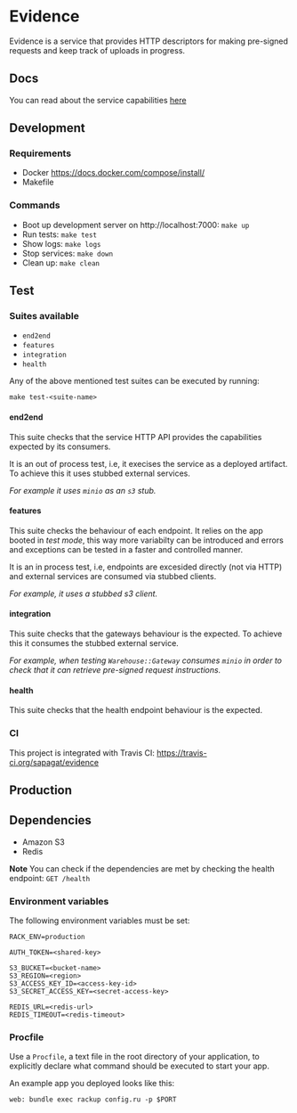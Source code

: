 # Evidence

Evidence is a service that provides HTTP descriptors for making pre-signed requests and keep track of uploads in progress.

## Docs

You can read about the service capabilities [here](DOCS.md)

## Development

### Requirements

- Docker https://docs.docker.com/compose/install/
- Makefile

### Commands

- Boot up development server on http://localhost:7000: ``make up``
- Run tests: ``make test``
- Show logs: ``make logs``
- Stop services: ``make down``
- Clean up: ``make clean``


## Test

### Suites available

- ``end2end``
- ``features``
- ``integration``
- ``health``

Any of the above mentioned test suites can be executed by running:

```
make test-<suite-name>
```

#### end2end

This suite checks that the service HTTP API provides the capabilities expected by its consumers.

It is an out of process test, i.e, it execises the service as a deployed artifact. To achieve this it uses stubbed external services.

*For example it uses ``minio`` as an ``s3`` stub.*

#### features

This suite checks the behaviour of each endpoint. It relies on the app booted in *test mode*, this way more variabilty can be introduced and errors and exceptions can be tested in a faster and controlled manner.

It is an in process test, i.e, endpoints are excesided directly (not via HTTP) and external services are consumed via stubbed clients.

*For example, it uses a stubbed s3 client.*

#### integration

This suite checks that the gateways behaviour is the expected. To achieve this it consumes the stubbed external service.

*For example, when testing ``Warehouse::Gateway`` consumes ``minio`` in order to check that it can retrieve pre-signed request instructions.*

#### health

This suite checks that the health endpoint behaviour is the expected.


### CI

This project is integrated with Travis CI: https://travis-ci.org/sapagat/evidence

## Production

## Dependencies

- Amazon S3
- Redis

**Note** You can check if the dependencies are met by checking the health endpoint: ``GET /health``

### Environment variables

The following environment variables must be set:

```
RACK_ENV=production

AUTH_TOKEN=<shared-key>

S3_BUCKET=<bucket-name>
S3_REGION=<region>
S3_ACCESS_KEY_ID=<access-key-id>
S3_SECRET_ACCESS_KEY=<secret-access-key>

REDIS_URL=<redis-url>
REDIS_TIMEOUT=<redis-timeout>
```

### Procfile

Use a ``Procfile``, a text file in the root directory of your application, to explicitly declare what command should be executed to start your app.

An example app you deployed looks like this:

```
web: bundle exec rackup config.ru -p $PORT
```
